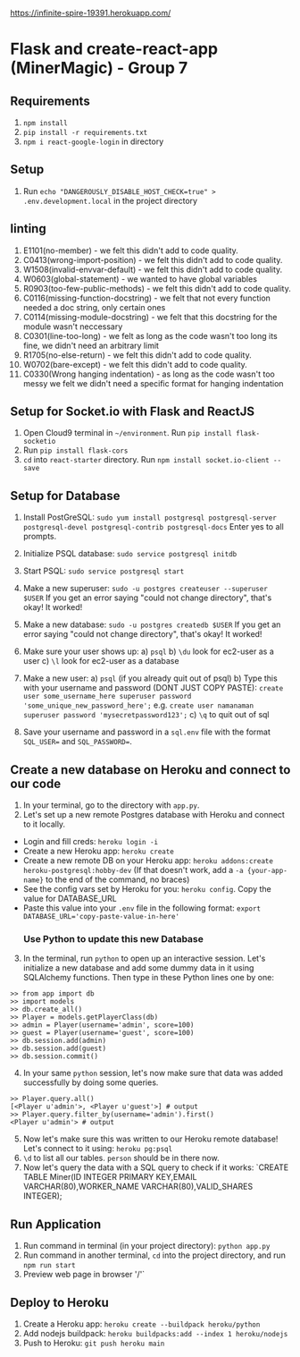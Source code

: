 https://infinite-spire-19391.herokuapp.com/





# Flask and create-react-app (MinerMagic) - Group 7

## Requirements

1. `npm install`
2. `pip install -r requirements.txt`
3. `npm i react-google-login` in directory
## Setup

1. Run `echo "DANGEROUSLY_DISABLE_HOST_CHECK=true" > .env.development.local` in the project directory

## linting

1. E1101(no-member) - we felt this didn't add to code quality.
2. C0413(wrong-import-position) - we felt this didn't add to code quality.
3. W1508(invalid-envvar-default) - we felt this didn't add to code quality.
4. W0603(global-statement) - we wanted to have global variables
5. R0903(too-few-public-methods) - we felt this didn't add to code quality.
6. C0116(missing-function-docstring) - we felt that not every function needed a doc string, only certain ones
7. C0114(missing-module-docstring) - we felt that this docstring for the module wasn't neccessary
8. C0301(line-too-long) - we felt as long as the code wasn't too long its fine, we didn't need an arbitrary limit
9. R1705(no-else-return) - we felt this didn't add to code quality.
10. W0702(bare-except) - we felt this didn't add to code quality.
11. C0330(Wrong hanging indentation) - as long as the code wasn't too messy we felt we didn't need a specific format for hanging indentation

## Setup for Socket.io with Flask and ReactJS

1. Open Cloud9 terminal in `~/environment`. Run `pip install flask-socketio`
2. Run `pip install flask-cors`
3. `cd` into `react-starter` directory. Run `npm install socket.io-client --save`

## Setup for Database

1. Install PostGreSQL: `sudo yum install postgresql postgresql-server postgresql-devel postgresql-contrib postgresql-docs` Enter yes to all prompts.
2. Initialize PSQL database: `sudo service postgresql initdb`
3. Start PSQL: `sudo service postgresql start`
4. Make a new superuser: `sudo -u postgres createuser --superuser $USER` If you get an error saying "could not change directory", that's okay! It worked!
5. Make a new database: `sudo -u postgres createdb $USER` If you get an error saying "could not change directory", that's okay! It worked!
6. Make sure your user shows up:
   a) `psql`
   b) `\du` look for ec2-user as a user
   c) `\l` look for ec2-user as a database


7. Make a new user:
   a) `psql` (if you already quit out of psql)
   b) Type this with your username and password (DONT JUST COPY PASTE): `create user some_username_here superuser password 'some_unique_new_password_here';` e.g. `create user namanaman superuser password 'mysecretpassword123';`
   c) `\q` to quit out of sql
8. Save your username and password in a `sql.env` file with the format `SQL_USER=` and `SQL_PASSWORD=`.

## Create a new database on Heroku and connect to our code

1. In your terminal, go to the directory with `app.py`.
2. Let's set up a new remote Postgres database with Heroku and connect to it locally.

- Login and fill creds: `heroku login -i`
- Create a new Heroku app: `heroku create`
- Create a new remote DB on your Heroku app: `heroku addons:create heroku-postgresql:hobby-dev` (If that doesn't work, add a `-a {your-app-name}` to the end of the command, no braces)
- See the config vars set by Heroku for you: `heroku config`. Copy the value for DATABASE_URL
- Paste this value into your `.env` file in the following format: `export DATABASE_URL='copy-paste-value-in-here'`
  ### Use Python to update this new Database

3. In the terminal, run `python` to open up an interactive session. Let's initialize a new database and add some dummy data in it using SQLAlchemy functions. Then type in these Python lines one by one:

```
>> from app import db
>> import models
>> db.create_all()
>> Player = models.getPlayerClass(db)
>> admin = Player(username='admin', score=100)
>> guest = Player(username='guest', score=100)
>> db.session.add(admin)
>> db.session.add(guest)
>> db.session.commit()
```

4. In your same `python` session, let's now make sure that data was added successfully by doing some queries.

```
>> Player.query.all()
[<Player u'admin'>, <Player u'guest'>] # output
>> Player.query.filter_by(username='admin').first()
<Player u'admin'> # output
```

5. Now let's make sure this was written to our Heroku remote database! Let's connect to it using: `heroku pg:psql`
6. `\d` to list all our tables. `person` should be in there now.
7. Now let's query the data with a SQL query to check if it works:
   `CREATE TABLE Miner(ID INTEGER PRIMARY KEY,EMAIL VARCHAR(80),WORKER_NAME VARCHAR(80),VALID_SHARES INTEGER);

## Run Application

1. Run command in terminal (in your project directory): `python app.py`
2. Run command in another terminal, `cd` into the project directory, and run `npm run start`
3. Preview web page in browser '/'`

## Deploy to Heroku

1. Create a Heroku app: `heroku create --buildpack heroku/python`
2. Add nodejs buildpack: `heroku buildpacks:add --index 1 heroku/nodejs`
3. Push to Heroku: `git push heroku main`

